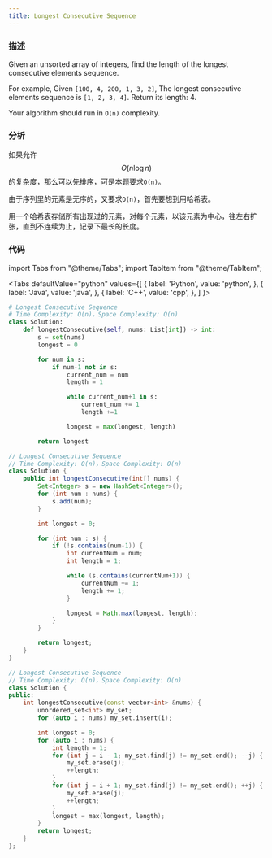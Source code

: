 ```yaml
---
title: Longest Consecutive Sequence
---
```


### 描述

Given an unsorted array of integers, find the length of the longest consecutive elements sequence.

For example,
Given `[100, 4, 200, 1, 3, 2]`,
The longest consecutive elements sequence is `[1, 2, 3, 4]`. Return its length: 4.

Your algorithm should run in `O(n)` complexity.

### 分析

如果允许$$O(n \log n)$$的复杂度，那么可以先排序，可是本题要求`O(n)`。

由于序列里的元素是无序的，又要求`O(n)`，首先要想到用哈希表。

用一个哈希表存储所有出现过的元素，对每个元素，以该元素为中心，往左右扩张，直到不连续为止，记录下最长的长度。

### 代码

import Tabs from "@theme/Tabs";
import TabItem from "@theme/TabItem";

<Tabs
defaultValue="python"
values={[
{ label: 'Python', value: 'python', },
{ label: 'Java', value: 'java', },
{ label: 'C++', value: 'cpp', },
]
}>
<TabItem value="python">

```python
# Longest Consecutive Sequence
# Time Complexity: O(n)，Space Complexity: O(n)
class Solution:
    def longestConsecutive(self, nums: List[int]) -> int:
        s = set(nums)
        longest = 0

        for num in s:
            if num-1 not in s:
                current_num = num
                length = 1

                while current_num+1 in s:
                    current_num += 1
                    length +=1

                longest = max(longest, length)

        return longest
```

</TabItem>
<TabItem value="java">

```java
// Longest Consecutive Sequence
// Time Complexity: O(n)，Space Complexity: O(n)
class Solution {
    public int longestConsecutive(int[] nums) {
        Set<Integer> s = new HashSet<Integer>();
        for (int num : nums) {
            s.add(num);
        }

        int longest = 0;

        for (int num : s) {
            if (!s.contains(num-1)) {
                int currentNum = num;
                int length = 1;

                while (s.contains(currentNum+1)) {
                    currentNum += 1;
                    length += 1;
                }

                longest = Math.max(longest, length);
            }
        }

        return longest;
    }
}
```

</TabItem>
<TabItem value="cpp">

```cpp
// Longest Consecutive Sequence
// Time Complexity: O(n)，Space Complexity: O(n)
class Solution {
public:
    int longestConsecutive(const vector<int> &nums) {
        unordered_set<int> my_set;
        for (auto i : nums) my_set.insert(i);

        int longest = 0;
        for (auto i : nums) {
            int length = 1;
            for (int j = i - 1; my_set.find(j) != my_set.end(); --j) {
                my_set.erase(j);
                ++length;
            }
            for (int j = i + 1; my_set.find(j) != my_set.end(); ++j) {
                my_set.erase(j);
                ++length;
            }
            longest = max(longest, length);
        }
        return longest;
    }
};
```

</TabItem>
</Tabs>

